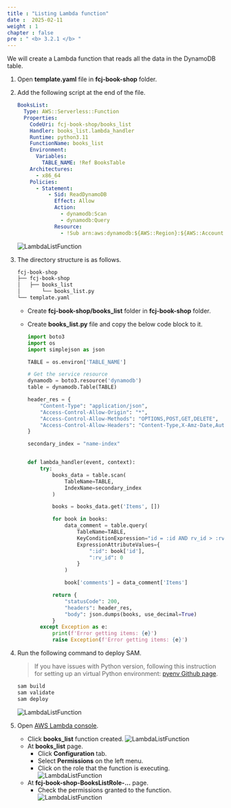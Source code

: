 ```yaml
---
title : "Listing Lambda function"
date :  2025-02-11
weight : 1
chapter : false
pre : " <b> 3.2.1 </b> "
---
```

We will create a Lambda function that reads all the data in the DynamoDB table.

1. Open **template.yaml** file in **fcj-book-shop** folder.

2. Add the following script at the end of the file.

    ```yml
    BooksList:
      Type: AWS::Serverless::Function
      Properties:
        CodeUri: fcj-book-shop/books_list
        Handler: books_list.lambda_handler
        Runtime: python3.11
        FunctionName: books_list
        Environment:
          Variables:
            TABLE_NAME: !Ref BooksTable
        Architectures:
          - x86_64
        Policies:
          - Statement:
              - Sid: ReadDynamoDB
                Effect: Allow
                Action:
                  - dynamodb:Scan
                  - dynamodb:Query
                Resource:
                  - !Sub arn:aws:dynamodb:${AWS::Region}:${AWS::AccountId}:table/${booksTableName}
    ```

    ![LambdaListFunction](/images/temp/1/33.png?width=90pc)

3. The directory structure is as follows.

    ```txt
    fcj-book-shop
    ├── fcj-book-shop
    │   ├── books_list
    │       └── books_list.py
    └── template.yaml

    ```

    - Create **fcj-book-shop/books_list** folder in **fcj-book-shop** folder.
    - Create **books_list.py** file and copy the below code block to it.

      ```py
      import boto3
      import os
      import simplejson as json

      TABLE = os.environ['TABLE_NAME']

      # Get the service resource
      dynamodb = boto3.resource('dynamodb')
      table = dynamodb.Table(TABLE)

      header_res = {
          "Content-Type": "application/json",
          "Access-Control-Allow-Origin": "*",
          "Access-Control-Allow-Methods": "OPTIONS,POST,GET,DELETE",
          "Access-Control-Allow-Headers": "Content-Type,X-Amz-Date,Authorization,X-Api-Key,X-Amz-Security-Token",
      }

      secondary_index = "name-index"


      def lambda_handler(event, context):
          try:
              books_data = table.scan(
                  TableName=TABLE,
                  IndexName=secondary_index
              )

              books = books_data.get('Items', [])

              for book in books:
                  data_comment = table.query(
                      TableName=TABLE,
                      KeyConditionExpression="id = :id AND rv_id > :rv_id",
                      ExpressionAttributeValues={
                          ":id": book['id'],
                          ":rv_id": 0
                      }
                  )

                  book['comments'] = data_comment['Items']

              return {
                  "statusCode": 200,
                  "headers": header_res,
                  "body": json.dumps(books, use_decimal=True)
              }
          except Exception as e:
              print(f'Error getting items: {e}')
              raise Exception(f'Error getting items: {e}')
      ```

4. Run the following command to deploy SAM.
    > If you have issues with Python version, following this instruction for setting up an virtual Python environment: [pyenv Github page](<https://github.com/pyenv/pyenv>).

    ```bash
    sam build
    sam validate
    sam deploy
    ```

    ![LambdaListFunction](/images/temp/1/34.png?width=90pc)

5. Open [AWS Lambda console](https://ap-southeast-1.console.aws.amazon.com/lambda/home?region=ap-southeast-1#/functions).
    - Click **books_list** function created.
      ![LambdaListFunction](/images/temp/1/35.png?width=90pc)
    - At **books_list** page.
      - Click **Configuration** tab.
      - Select **Permissions** on the left menu.
      - Click on the role that the function is executing.
        ![LambdaListFunction](/images/temp/1/36.png?width=90pc)
    - At **fcj-book-shop-BooksListRole-...** page.
      - Check the permissions granted to the function.
        ![LambdaListFunction](/images/temp/1/37.png?width=90pc)
